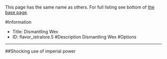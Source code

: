 This page has the same name as others. For full listing see bottom of [the base page](dismantling_wex.md).

#Information
 - Title: Dismantling Wex
 - ID: flavor_istralore.5
#Description
Dismantling Wex
#Options

___
##Shocking use of imperial power
